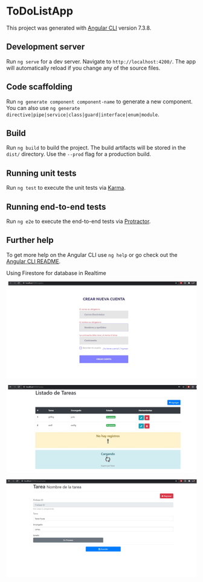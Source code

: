 # ToDoListApp

This project was generated with [Angular CLI](https://github.com/angular/angular-cli) version 7.3.8.

## Development server

Run `ng serve` for a dev server. Navigate to `http://localhost:4200/`. The app will automatically reload if you change any of the source files.

## Code scaffolding

Run `ng generate component component-name` to generate a new component. You can also use `ng generate directive|pipe|service|class|guard|interface|enum|module`.

## Build

Run `ng build` to build the project. The build artifacts will be stored in the `dist/` directory. Use the `--prod` flag for a production build.

## Running unit tests

Run `ng test` to execute the unit tests via [Karma](https://karma-runner.github.io).

## Running end-to-end tests

Run `ng e2e` to execute the end-to-end tests via [Protractor](http://www.protractortest.org/).

## Further help

To get more help on the Angular CLI use `ng help` or go check out the [Angular CLI README](https://github.com/angular/angular-cli/blob/master/README.md).

Using Firestore for database in Realtime


![](https://github.com/JulioG194/angular-ToDoList/blob/master/src/assets/images/todo1.jpg?raw=true)

![](https://github.com/JulioG194/angular-ToDoList/blob/master/src/assets/images/todo2.jpg?raw=true)

![](https://github.com/JulioG194/angular-ToDoList/blob/master/src/assets/images/todo3.jpg?raw=true)
